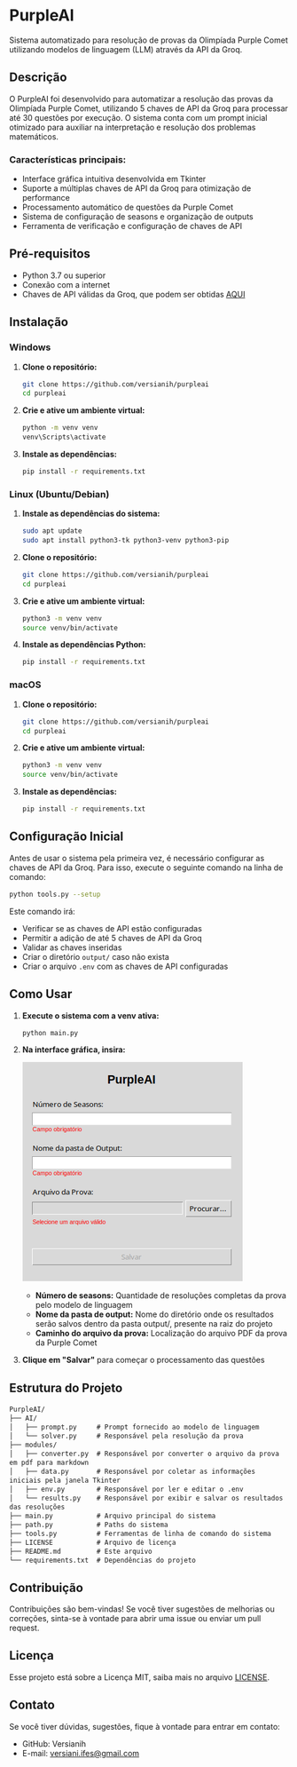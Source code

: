 # PurpleAI

Sistema automatizado para resolução de provas da Olimpíada Purple Comet utilizando modelos de linguagem (LLM) através da API da Groq.

## Descrição

O PurpleAI foi desenvolvido para automatizar a resolução das provas da Olimpíada Purple Comet, utilizando 5 chaves de API da Groq para processar até 30 questões por execução. O sistema conta com um prompt inicial otimizado para auxiliar na interpretação e resolução dos problemas matemáticos.

### Características principais:
- Interface gráfica intuitiva desenvolvida em Tkinter
- Suporte a múltiplas chaves de API da Groq para otimização de performance  
- Processamento automático de questões da Purple Comet
- Sistema de configuração de seasons e organização de outputs
- Ferramenta de verificação e configuração de chaves de API

## Pré-requisitos

- Python 3.7 ou superior
- Conexão com a internet
- Chaves de API válidas da Groq, que podem ser obtidas [AQUI](https://console.groq.com/keys)

## Instalação

### Windows

1. **Clone o repositório:**
   ```bash
   git clone https://github.com/versianih/purpleai
   cd purpleai
   ```

2. **Crie e ative um ambiente virtual:**
   ```bash
   python -m venv venv
   venv\Scripts\activate
   ```

3. **Instale as dependências:**
   ```bash
   pip install -r requirements.txt
   ```


### Linux (Ubuntu/Debian)

1. **Instale as dependências do sistema:**
   ```bash
   sudo apt update
   sudo apt install python3-tk python3-venv python3-pip
   ```

2. **Clone o repositório:**
   ```bash
   git clone https://github.com/versianih/purpleai
   cd purpleai
   ```

3. **Crie e ative um ambiente virtual:**
   ```bash
   python3 -m venv venv
   source venv/bin/activate
   ```

4. **Instale as dependências Python:**
   ```bash
   pip install -r requirements.txt
   ```


### macOS

1. **Clone o repositório:**
   ```bash
   git clone https://github.com/versianih/purpleai
   cd purpleai
   ```

2. **Crie e ative um ambiente virtual:**
   ```bash
   python3 -m venv venv
   source venv/bin/activate
   ```

3. **Instale as dependências:**
   ```bash
   pip install -r requirements.txt
   ```


## Configuração Inicial

Antes de usar o sistema pela primeira vez, é necessário configurar as chaves de API da Groq. Para isso, execute o seguinte comando na linha de comando:

```bash
python tools.py --setup
```

Este comando irá:
- Verificar se as chaves de API estão configuradas
- Permitir a adição de até 5 chaves de API da Groq
- Validar as chaves inseridas
- Criar o diretório `output/` caso não exista
- Criar o arquivo `.env` com as chaves de API configuradas

## Como Usar

1. **Execute o sistema com a venv ativa:**
   ```bash
   python main.py
   ```

2. **Na interface gráfica, insira:**
    
    ![Interface Tkinter](media/interface.png)  
   
   - **Número de seasons:** Quantidade de resoluções completas da prova pelo modelo de linguagem
   - **Nome da pasta de output:** Nome do diretório onde os resultados serão salvos dentro da pasta output/, presente na raiz do projeto
   - **Caminho do arquivo da prova:** Localização do arquivo PDF da prova da Purple Comet

3. **Clique em "Salvar"** para começar o processamento das questões

## Estrutura do Projeto

```
PurpleAI/
├── AI/
│   ├── prompt.py     # Prompt fornecido ao modelo de linguagem
│   └── solver.py     # Responsável pela resolução da prova
├── modules/
│   ├── converter.py  # Responsável por converter o arquivo da prova em pdf para markdown
│   ├── data.py       # Responsável por coletar as informações iniciais pela janela Tkinter
│   ├── env.py        # Responsável por ler e editar o .env
│   └── results.py    # Responsável por exibir e salvar os resultados das resoluções
├── main.py           # Arquivo principal do sistema
├── path.py           # Paths do sistema
├── tools.py          # Ferramentas de linha de comando do sistema
├── LICENSE           # Arquivo de licença
├── README.md         # Este arquivo
└── requirements.txt  # Dependências do projeto
```

## Contribuição

Contribuições são bem-vindas! Se você tiver sugestões de melhorias ou correções, sinta-se à vontade para abrir uma issue ou enviar um pull request.

## Licença

Esse projeto está sobre a Licença MIT, saiba mais no arquivo [LICENSE](LICENSE).

## Contato

Se você tiver dúvidas, sugestões, fique à vontade para entrar em contato:

- GitHub: Versianih
- E-mail: versiani.ifes@gmail.com